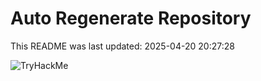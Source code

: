 # Auto Regenerate Repository

This README was last updated: 2025-04-20 20:27:28

 ![TryHackMe](https://tryhackme.com/badge/533634)